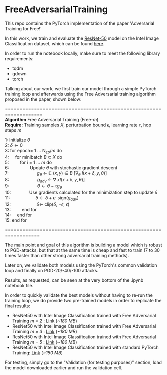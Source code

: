 # FreeAdversarialTraining
This repo contains the PyTorch implementation of the paper 'Adversarial Training for Free!'

In this work, we train and evaluate the [ResNet-50](https://arxiv.org/abs/1512.03385) model on the Intel Image Classification dataset, which can be found [here](https://www.kaggle.com/datasets/puneet6060/intel-image-classification).

In order to run the notebook locally, make sure to meet the following library requirements:
- tqdm
- gdown
- torch

Talking about our work, we first train our model through a simple PyTorch training loop and afterwards using the Free Adversarial training algorithm proposed in the paper, shown below:<br>

===================================================================<br>
**Algorithm** Free Adversarial Training (Free-*m*)<br>
**Require:** Training samples *X*, perturbation bound $\epsilon$, learning rate $\tau$, hop steps *m* 

1: Initialize $\theta$ <br>
2: $\delta \gets 0$  <br>
3: for epoch= 1 ... N$_{ep}$/*m* do <br>
4: &nbsp;&nbsp;&nbsp;&nbsp;for minibatch *B* $\subset$ *X* do <br>
5: &nbsp;&nbsp;&nbsp;&nbsp;&nbsp;&nbsp;&nbsp;&nbsp;for i = 1 ... *m* do <br>
6: &nbsp;&nbsp;&nbsp;&nbsp;&nbsp;&nbsp;&nbsp;&nbsp;&nbsp;&nbsp;&nbsp;&nbsp;&nbsp;&nbsp;&nbsp;&nbsp;Update $\theta$ with stochastic gradient descent <br>
7: &nbsp;&nbsp;&nbsp;&nbsp;&nbsp;&nbsp;&nbsp;&nbsp;&nbsp;&nbsp;&nbsp;&nbsp;&nbsp;&nbsp;&nbsp;&nbsp;&nbsp;&nbsp;&nbsp;&nbsp;&nbsp;&nbsp;$g_\theta$ $\gets$ $\mathbb{E}$ $(x,y) \in B$ [$\nabla_\theta$ $l(x+\delta,y,\theta)]$ <br>
8: &nbsp;&nbsp;&nbsp;&nbsp;&nbsp;&nbsp;&nbsp;&nbsp;&nbsp;&nbsp;&nbsp;&nbsp;&nbsp;&nbsp;&nbsp;&nbsp;&nbsp;&nbsp;&nbsp;&nbsp;&nbsp;&nbsp;$g_{adv}$ $\gets$ $\nabla$ $xl(x+\delta,y,\theta)]$ <br>
9: &nbsp;&nbsp;&nbsp;&nbsp;&nbsp;&nbsp;&nbsp;&nbsp;&nbsp;&nbsp;&nbsp;&nbsp;&nbsp;&nbsp;&nbsp;&nbsp;&nbsp;&nbsp;&nbsp;&nbsp;&nbsp;&nbsp;$\theta \gets \theta - \tau g_\theta$ <br>
10: &nbsp;&nbsp;&nbsp;&nbsp;&nbsp;&nbsp;&nbsp;&nbsp;&nbsp;&nbsp;&nbsp;&nbsp;&nbsp;&nbsp;Use gradients calculated for the minimization step to update $\delta$ <br>
11: &nbsp;&nbsp;&nbsp;&nbsp;&nbsp;&nbsp;&nbsp;&nbsp;&nbsp;&nbsp;&nbsp;&nbsp;&nbsp;&nbsp;&nbsp;&nbsp;&nbsp;&nbsp;&nbsp;&nbsp;$\delta \gets \delta + \epsilon \cdot$ sign($g_{adv}$) <br>
12: &nbsp;&nbsp;&nbsp;&nbsp;&nbsp;&nbsp;&nbsp;&nbsp;&nbsp;&nbsp;&nbsp;&nbsp;&nbsp;&nbsp;&nbsp;&nbsp;&nbsp;&nbsp;&nbsp;&nbsp;$\delta \gets$ clip($\delta$, $-\epsilon$, $\epsilon$) <br>
13: &nbsp;&nbsp;&nbsp;&nbsp;&nbsp;&nbsp;&nbsp;&nbsp;end for <br>
14: &nbsp;&nbsp;&nbsp;&nbsp;end for <br>
15: end for

==================================================================

The main point and goal of this algorithm is building a model which is robust to PGD-attacks, but that at the same time is cheap and fast to train (7 to 30 times faster than other strong adversarial training methods).

Later on, we validate both models using the PyTorch's common validation loop and finally on PGD-20/-40/-100 attacks. 

Results, as requested, can be seen at the very bottom of the .ipynb notebook file.

In order to quickly validate the best models without having to re-run the training loop, we do provide two pre-trained models in order to replicate the final results:
- ResNet50 with Intel Image Classification trained with Free Adversarial Training *m = 2* : [Link](https://drive.google.com/file/d/1U_dBfCp8P-DmLnvQ1qtuT84bVRoXgBf8/view?usp=share_link) (*~180 MB*)
- ResNet50 with Intel Image Classification trained with Free Adversarial Training *m = 3* : [Link](https://drive.google.com/file/d/1rT0O5Qz0ABDMCd3GeTrxm3S6kEs0sifz/view?usp=share_link) (*~180 MB*)
- ResNet50 with Intel Image Classification trained with Free Adversarial Training *m = 5* : [Link](https://drive.google.com/file/d/13Lv0Yc_O9YX5c54EqekXZvgldJ63s_W4/view?usp=share_link) (*~180 MB*)
- ResNet50 with Intel Image Classification trained with standard PyTorch Training: [Link](https://drive.google.com/file/d/1u9xHf9lPuTOJdANUE0q9aDPY9zNi0jYd/view?usp=share_link) (*~180 MB*)

For testing, simply go to the "Validation (for testing purposes)" section, load the model downloaded earlier and run the validation cell. 
